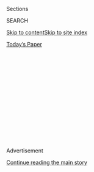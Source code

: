 <div id="app">

<div>

<div>

<div>

<div class="NYTAppHideMasthead css-1q2w90k e1suatyy0">

<div class="section css-ui9rw0 e1suatyy2">

<div class="css-eph4ug er09x8g0">

<div class="css-6n7j50">

</div>

<span class="css-1dv1kvn">Sections</span>

<div class="css-10488qs">

<span class="css-1dv1kvn">SEARCH</span>

</div>

[Skip to content](#site-content)[Skip to site
index](#site-index)

</div>

<div class="css-10698na e1huz5gh0">

</div>

</div>

<div id="masthead-bar-one" class="section hasLinks css-15hmgas e1csuq9d3">

<div class="css-uqyvli e1csuq9d0">

</div>

<div class="css-1uqjmks e1csuq9d1">

</div>

<div class="css-9e9ivx">

[](https://myaccount.nytimes3xbfgragh.onion/auth/login?response_type=cookie&client_id=vi)

</div>

<div class="css-1bvtpon e1csuq9d2">

[Today’s
Paper](https://www.nytimes3xbfgragh.onion/section/todayspaper)

</div>

</div>

</div>

</div>

<div data-aria-hidden="false">

<div id="site-content" data-role="main">

<div>

<div class="css-1aor85t" style="opacity:0.000000001;z-index:-1;visibility:hidden">

<div class="css-1hqnpie">

<div class="css-epjblv">

<span class="css-17xtcya">[Opinion](/section/opinion)</span><span class="css-x15j1o">|</span><span class="css-fwqvlz">Can
Trump Come
Back?</span>

</div>

<div class="css-k008qs">

<div class="css-1iwv8en">

<span class="css-18z7m18"></span>

<div>

</div>

</div>

<span class="css-1n6z4y">https://nyti.ms/2ZKikDu</span>

<div class="css-1705lsu">

<div class="css-4xjgmj">

<div class="css-4skfbu" data-role="toolbar" data-aria-label="Social Media Share buttons, Save button, and Comments Panel with current comment count" data-testid="share-tools">

  - 
  - 
  - 
  - 
    
    <div class="css-6n7j50">
    
    </div>

  - 
  - 

</div>

</div>

</div>

</div>

</div>

</div>

<div id="NYT_TOP_BANNER_REGION" class="css-13pd83m">

</div>

<div id="top-wrapper" class="css-1sy8kpn">

<div id="top-slug" class="css-l9onyx">

Advertisement

</div>

[Continue reading the main
story](#after-top)

<div class="ad top-wrapper" style="text-align:center;height:100%;display:block;min-height:250px">

<div id="top" class="place-ad" data-position="top" data-size-key="top">

</div>

</div>

<div id="after-top">

</div>

</div>

<div>

<div class="css-v5btjw etb61u70">

<div class="css-v05ibm etb61u71">

[Opinion](/section/opinion)

</div>

</div>

<div id="sponsor-wrapper" class="css-1hyfx7x">

<div id="sponsor-slug" class="css-19vbshk">

Supported by

</div>

[Continue reading the main
story](#after-sponsor)

<div id="sponsor" class="ad sponsor-wrapper" style="text-align:center;height:100%;display:block">

</div>

<div id="after-sponsor">

</div>

</div>

<div class="css-186x18t">

</div>

<div class="css-1vkm6nb ehdk2mb0">

# Can Trump Come Back?

</div>

Not under his own power. Only events can save him now.

<div class="css-18e8msd">

<div class="css-vp77d3 epjyd6m0">

<div class="css-1p10dcb ey68jwv0" data-aria-hidden="true">

[![Ross
Douthat](https://static01.graylady3jvrrxbe.onion/images/2018/04/03/opinion/ross-douthat/ross-douthat-thumbLarge.png
"Ross Douthat")](https://www.nytimes3xbfgragh.onion/by/ross-douthat)

</div>

<div class="css-1baulvz">

By [<span class="css-1baulvz last-byline" itemprop="name">Ross
Douthat</span>](https://www.nytimes3xbfgragh.onion/by/ross-douthat)

<div class="css-8atqhb">

Opinion Columnist

</div>

</div>

</div>

  - July 21,
    2020

  - 
    
    <div class="css-4xjgmj">
    
    <div class="css-d8bdto" data-role="toolbar" data-aria-label="Social Media Share buttons, Save button, and Comments Panel with current comment count" data-testid="share-tools">
    
      - 
      - 
      - 
      - 
        
        <div class="css-6n7j50">
        
        </div>
    
      - 
      - 
    
    </div>
    
    </div>

</div>

<div class="css-79elbk" data-testid="photoviewer-wrapper">

<div class="css-z3e15g" data-testid="photoviewer-wrapper-hidden">

</div>

<div class="css-1a48zt4 ehw59r15" data-testid="photoviewer-children">

![<span class="css-16f3y1r e13ogyst0" data-aria-hidden="true">President
Trump at the White House last
week.</span><span class="css-cnj6d5 e1z0qqy90" itemprop="copyrightHolder"><span class="css-1ly73wi e1tej78p0">Credit...</span><span><span>Anna
Moneymaker for The New York
Times</span></span></span>](https://static01.graylady3jvrrxbe.onion/images/2020/07/21/opinion/21douthatWeb/21douthatWeb-articleLarge.jpg?quality=75&auto=webp&disable=upscale)

</div>

</div>

</div>

<div class="section meteredContent css-1r7ky0e" name="articleBody" itemprop="articleBody">

<div class="css-1fanzo5 StoryBodyCompanionColumn">

<div class="css-53u6y8">

Here is what Donald Trump can realistically do to right his poll
numbers, regain his lost supporters and make the 2020 presidential race
close instead of a 10-point Joe Biden blowout.

(voice drops to a whisper)

*Nothing.*

The word “realistically” is crucial here. On paper, Trump is president
of the United States, the most powerful man in the world, possessed of
all the advantages of incumbency and all the powers of his office. In
theory he could initiate, tomorrow, a new nationwide anti-Covid-19
effort aimed at full suppression of the coronavirus, which if successful
could have the economy running hot again by Election Day. In theory he
could do many other things as well: barnstorm the country giving
eloquent speeches on the American idea and racial reconciliation, launch
a dozen clever policy gambits to wrong-foot the Democrats, cruise into
Hong Kong’s harbor with a “Free Xinjiang” banner hanging from the
presidential yacht.

But realistically one need only watch his Sunday interview with Chris
Wallace to see that the president is still the man that he has spent his
entire life becoming: a character out of C.S. Lewis’s “The Great
Divorce,” in which the narrator visits a gray suburb of hell and finds
it populated by souls who are self-imprisoned, incapable of freedom,
their personalities reduced to grievances and grumbles. A couple of
inhabitants go in search of Napoleon, who has “built himself a huge
house all in the Empire style — rows of windows flaming with light,” and
inside all he does is pace:

> “Walking up and down — up and down all the time — left-right,
> left-right — never stopping for a moment. The two chaps watched him
> for about a year and he never rested. And muttering to himself all the
> time. ‘It was Soult’s fault. It was Ney’s fault. It was Josephine’s
> fault. It was the fault of the Russians. It was the fault of the
> English.’ Like that all the time. Never stopped for a moment. A
> little, fat man and he looked kind of tired. But he didn’t seem able
> to stop it.”

This is Trump as his first term as president concludes. At least 140,000
Americans are dead in a still-burning pandemic, the unemployment rate is
11 percent, and when asked by Wallace how his presidency will be
remembered, all he offered was the old pre-Covid litany of grievance,
starting with “I think I was very unfairly treated” and continuing for
paragraphs in the same self-pitying vein.

So let’s be real: There is no strategy that this president could adopt,
no policy choice that he could make, no
[tweet](https://twitter.com/realDonaldTrump/status/1285299379746811915)
of himself in a mask that he could issue, that would fundamentally alter
his political position. Trump is incapable of normal presidential
action, and even if his aides and handlers concocted such a strategy,
the man in charge would make sure it would fail. A new suppression
program? A vision for economic recovery? Forget it. “It was the media’s
fault. It was NeverTrump’s fault. It was Obama’s fault. It was the fault
of Robert Mueller. It was the fault of Jeff Sessions. …”

</div>

</div>

<div class="css-1fanzo5 StoryBodyCompanionColumn">

<div class="css-53u6y8">

But that doesn’t make his defeat inevitable. It only means that to
speculate about a Trump comeback is to necessarily speculate about
possibilities that are outside the president’s control.

Some of these possibilities are outside the realm of easy pundit
extrapolation, too. (None of last year’s 2020 punditry predicted the
pandemic.) But if we just stick with the two most important issues of
the moment, the coronavirus and the protests and unrest in American
cities, we can imagine that Trump might benefit politically if the first
gets suddenly better and the second gets much worse.

This president isn’t going to suppress the pandemic, so he needs it to
do what he keeps suggesting, wistfully, that it might do, and simply go
away. That’s unlikely, but it’s not quite impossible. Sweden, ground
zero for the quest for herd immunity, has seen its caseload decline and
its death rate fall without having reached the terrifying fatality rates
that you would expect if the virus needed to infect 70 percent of
society before burning itself out. New York, our nightmare state three
months ago, has partly reopened (and hosted major protests\!) while
[keeping its death curve
flat.](https://www1.nyc.gov/site/doh/covid/covid-19-data-deaths.page)

Both of these case studies are modest evidence for the theory that herd
immunity for this virus starts to kick in once around 20 percent of a
population is infected, not 60 or 70 percent.

The Atlantic’s James Hamblin had a good
[write-up](https://www.theatlantic.com/health/archive/2020/07/herd-immunity-coronavirus/614035/)
of these speculations recently: The idea is basically that if there’s a
wide variation in susceptibility to a disease, and the sickness burns
through most of the high-susceptibility targets in its first big sweep,
subsequent sweeps will be much slower, and their case rates and death
rates far lower than in a scenario where most people have roughly
similar susceptibility. Which could — *could* — be what we’re seeing in
New York and some of the formerly hardest-hit European countries now.

</div>

</div>

<div class="css-1fanzo5 StoryBodyCompanionColumn">

<div class="css-53u6y8">

More likely, herd immunity is somewhere above 20 percent and below 70
percent, in the vast space between the most-hopeful and the worst-case
possibilities.

But the 20 percent scenario offers Trump’s best hope for an autumn
comeback. It would mean that this summer’s surges need not be replicated
in the fall, and that by the time Election Day arrives there could be a
feeling of normalization, a recovery of growth, even a safe reopening of
schools, that right now seems altogether out of reach.

Note that I’m not saying this would save Trump, just that it would
clearly help him on a scale far beyond anything he can do himself. At
the very least it would help solve one of his leading political
problems, which is that a certain number of Republican-leaning voters
feel straightforwardly afraid to vote for him again, lest the United
States end up stuck in its current viral agony for months or years to
come.

But then there still remains the difficulty that not enough Americans
are afraid to vote for Joe Biden, notwithstanding the Trump campaign’s
attempt to brand him as the candidate of Antifa. For this to change, the
threat of crime and disorder would need to become much more palpable to
the suburban voters who have abandoned Trump, so that he ceases to look
like a goon overreacting to peaceful protests and begins to look like
the hard man for hard times he imagines himself to be. And Biden, who
right now doesn’t have to do much more than speak about race and crime
in comforting platitudes, would need to find himself a bit more
squeezed, between the activist wing of his party and the “racism is
terrible but so is crime” voters who are giving him his current lead.

More violence is entirely possible, with the [steady worsening of
homicide
rates](https://www.nytimes3xbfgragh.onion/2020/07/06/upshot/murders-rising-crime-coronavirus.html)
in many cities probably a more important indicator than the mobs at
statues or at Amazon stores. There is a lot of late-1960s naïveté at
work in progressive politics right now, and the basic sympathy a
majority of Americans feel for the protests and the Black Lives Matters
movement might not survive a 1970s-style degradation of public safety.

But a degradation that happens fast enough to doom a candidate like
Biden seems even more unlikely than the “early herd immunity”
possibility.

First, because the way Americans live now means that swing voters in the
suburbs are a lot more buffered from urban crime than were white-ethnic
swing voters in the 1970s, and the liberal gentrifiers who feel unsafe
when crime spikes in Chicago or Washington D.C. are extremely unlikely
to vote for any Republican, let alone for Trump.

</div>

</div>

<div class="css-1fanzo5 StoryBodyCompanionColumn">

<div class="css-53u6y8">

Second, because Trump’s own overreactions, in Lafayette Park especially,
have locked in an image of him as an instigator in his own right, an
arsonist in the White House whose presence there can only make matters
that much worse. Maybe there is a threshold of violence where this image
changes and his instigation starts to look like necessary toughness. But
it’s also possible that Trump’s incapacities now extend to an inability
to *ever* look like the law-and-order candidate, no matter how many
times he tweets the phrase.

Finally, because if Trump gets lucky and gets the first form of help he
needs, the earlier-than-expected coronavirus herd immunity, it’s likely
that the subsequent normalization will have a calming effect on urban
unrest, pulling people off the streets and turning down political
temperatures at the moment when literal temperatures begin to fall as
well. A scenario where the virus goes away but the suburbs feel *more*
besieged than they do right now seems like one of the least likely
combinations one could conjure.

So having set out to imagine two possibilities that could help make this
a much closer race, at best I’ve imagined one and a half. Which doesn’t
mean, again, that there aren’t other, wilder ones. But the exercise has
clarified the limits of my own imagination: Even when I’m waxing
speculative, I have a hard time imagining a plausible November in which
Donald Trump can win.

</div>

</div>

<div>

</div>

<div class="css-1fanzo5 StoryBodyCompanionColumn">

<div class="css-53u6y8">

*The Times is committed to publishing* [*a diversity of
letters*](https://www.nytimes3xbfgragh.onion/2019/01/31/opinion/letters/letters-to-editor-new-york-times-women.html)
*to the editor. We’d like to hear what you think about this or any of
our articles. Here are some*
[*tips*](https://help.nytimes3xbfgragh.onion/hc/en-us/articles/115014925288-How-to-submit-a-letter-to-the-editor)*.
And here’s our email:*
[*letters@NYTimes.com*](mailto:letters@NYTimes.com)*.*

*Follow The New York Times Opinion section on*
[*Facebook*](https://www.facebookcorewwwi.onion/nytopinion)*,* [*Twitter
(@NYTOpinion)*](http://twitter.com/NYTOpinion) *and*
[*Instagram*](https://www.instagram.com/nytopinion/)*, join the Facebook
political discussion group,* [*Voting While
Female*](https://www.facebookcorewwwi.onion/groups/votingwhilefemale/)*.*

</div>

</div>

</div>

<div>

</div>

<div>

</div>

<div>

</div>

<div>

<div id="bottom-wrapper" class="css-1ede5it">

<div id="bottom-slug" class="css-l9onyx">

Advertisement

</div>

[Continue reading the main
story](#after-bottom)

<div id="bottom" class="ad bottom-wrapper" style="text-align:center;height:100%;display:block;min-height:90px">

</div>

<div id="after-bottom">

</div>

</div>

</div>

</div>

</div>

## Site Index

<div>

</div>

## Site Information Navigation

  - [© <span>2020</span> <span>The New York Times
    Company</span>](https://help.nytimes3xbfgragh.onion/hc/en-us/articles/115014792127-Copyright-notice)

<!-- end list -->

  - [NYTCo](https://www.nytco.com/)
  - [Contact
    Us](https://help.nytimes3xbfgragh.onion/hc/en-us/articles/115015385887-Contact-Us)
  - [Work with us](https://www.nytco.com/careers/)
  - [Advertise](https://nytmediakit.com/)
  - [T Brand Studio](http://www.tbrandstudio.com/)
  - [Your Ad
    Choices](https://www.nytimes3xbfgragh.onion/privacy/cookie-policy#how-do-i-manage-trackers)
  - [Privacy](https://www.nytimes3xbfgragh.onion/privacy)
  - [Terms of
    Service](https://help.nytimes3xbfgragh.onion/hc/en-us/articles/115014893428-Terms-of-service)
  - [Terms of
    Sale](https://help.nytimes3xbfgragh.onion/hc/en-us/articles/115014893968-Terms-of-sale)
  - [Site
    Map](https://spiderbites.nytimes3xbfgragh.onion)
  - [Help](https://help.nytimes3xbfgragh.onion/hc/en-us)
  - [Subscriptions](https://www.nytimes3xbfgragh.onion/subscription?campaignId=37WXW)

</div>

</div>

</div>

</div>
